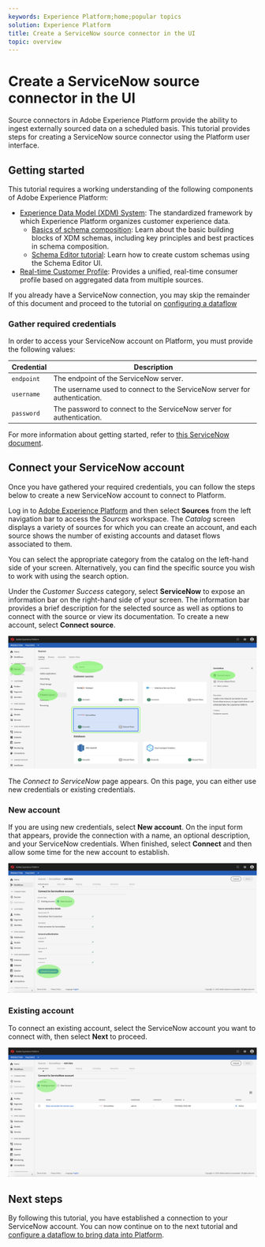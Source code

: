 ```yaml
---
keywords: Experience Platform;home;popular topics
solution: Experience Platform
title: Create a ServiceNow source connector in the UI
topic: overview
---
```


# Create a ServiceNow source connector in the UI

Source connectors in Adobe Experience Platform provide the ability to ingest externally sourced data on a scheduled basis. This tutorial provides steps for creating a ServiceNow source connector using the Platform user interface.

## Getting started

This tutorial requires a working understanding of the following components of Adobe Experience Platform:

*   [Experience Data Model (XDM) System](../../../../../xdm/home.md): The standardized framework by which Experience Platform organizes customer experience data.
    *   [Basics of schema composition](../../../../../xdm/schema/composition.md): Learn about the basic building blocks of XDM schemas, including key principles and best practices in schema composition.
    *   [Schema Editor tutorial](../../../../../xdm/tutorials/create-schema-ui.md): Learn how to create custom schemas using the Schema Editor UI.
*   [Real-time Customer Profile](../../../../../profile/home.md): Provides a unified, real-time consumer profile based on aggregated data from multiple sources.

If you already have a ServiceNow connection, you may skip the remainder of this document and proceed to the tutorial on [configuring a dataflow](../../dataflow/customer-success.md)

### Gather required credentials

In order to access your ServiceNow account on Platform, you must provide the following values:

| Credential | Description |
| ---------- | ----------- |
| `endpoint` | The endpoint of the ServiceNow server. |
| `username` | The username used to connect to the ServiceNow server for authentication. |
| `password` | The password to connect to the ServiceNow server for authentication. |

For more information about getting started, refer to [this ServiceNow document](https://developer.servicenow.com/app.do#!/rest_api_doc?v=newyork&id=r_TableAPI-GET).

## Connect your ServiceNow account

Once you have gathered your required credentials, you can follow the steps below to create a new ServiceNow account to connect to Platform.

Log in to <a href="https://platform.adobe.com" target="_blank">Adobe Experience Platform</a> and then select **Sources** from the left navigation bar to access the *Sources* workspace. The *Catalog* screen displays a variety of sources for which you can create an account, and each source shows the number of existing accounts and dataset flows associated to them.

You can select the appropriate category from the catalog on the left-hand side of your screen. Alternatively, you can find the specific source you wish to work with using the search option.

Under the *Customer Success* category, select **ServiceNow** to expose an information bar on the right-hand side of your screen. The information bar provides a brief description for the selected source as well as options to connect with the source or view its documentation. To create a new account, select **Connect source**.

![](../../../../images/servicenow/catalog.png)

The *Connect to ServiceNow* page appears. On this page, you can either use new credentials or existing credentials.

### New account

If you are using new credentials, select **New account**. On the input form that appears, provide the  connection with a name, an optional description, and your ServiceNow credentials. When finished, select **Connect** and then allow some time for the new account to establish.

![](../../../../images/servicenow/new-credentials.png)

### Existing account

To connect an existing account, select the ServiceNow account you want to connect with, then select **Next** to proceed.

![](../../../../images/servicenow/existing-credentials.png)

## Next steps

By following this tutorial, you have established a connection to your ServiceNow account. You can now continue on to the next tutorial and [configure a dataflow to bring data into Platform](../../dataflow/customer-success.md).
